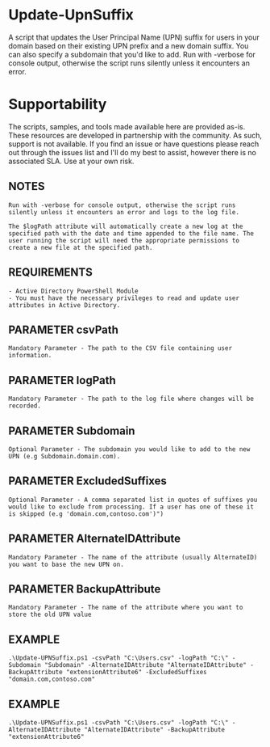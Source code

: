 # Update-UpnSuffix
A script that updates the User Principal Name (UPN) suffix for users in your domain based on their existing UPN prefix and a new domain suffix. 
You can also specify a subdomain that you'd like to add. Run with -verbose for console output, otherwise the script runs silently unless it encounters an error.

# Supportability
The scripts, samples, and tools made available here are provided as-is. These resources are developed in partnership with the community. As such, support is not available. If you find an issue or have questions please reach out through the issues list and I'll do my best to assist, however there is no associated SLA. Use at your own risk.

## NOTES
    Run with -verbose for console output, otherwise the script runs silently unless it encounters an error and logs to the log file.

    The $logPath attribute will automatically create a new log at the specified path with the date and time appended to the file name. The user running the script will need the appropriate permissions to create a new file at the specified path.

## REQUIREMENTS
    - Active Directory PowerShell Module
    - You must have the necessary privileges to read and update user attributes in Active Directory.

## PARAMETER csvPath
    Mandatory Parameter - The path to the CSV file containing user information.

## PARAMETER logPath
    Mandatory Parameter - The path to the log file where changes will be recorded.

## PARAMETER Subdomain
    Optional Parameter - The subdomain you would like to add to the new UPN (e.g Subdomain.domain.com).

## PARAMETER ExcludedSuffixes
    Optional Parameter - A comma separated list in quotes of suffixes you would like to exclude from processing. If a user has one of these it is skipped (e.g 'domain.com,contoso.com')")

## PARAMETER AlternateIDAttribute
    Mandatory Parameter - The name of the attribute (usually AlternateID) you want to base the new UPN on.

## PARAMETER BackupAttribute
    Mandatory Parameter - The name of the attribute where you want to store the old UPN value

## EXAMPLE
    .\Update-UPNSuffix.ps1 -csvPath "C:\Users.csv" -logPath "C:\" -Subdomain "Subdomain" -AlternateIDAttribute "AlternateIDAttribute" -BackupAttribute "extensionAttribute6" -ExcludedSuffixes "domain.com,contoso.com"

## EXAMPLE
    .\Update-UPNSuffix.ps1 -csvPath "C:\Users.csv" -logPath "C:\" -AlternateIDAttribute "AlternateIDAttribute" -BackupAttribute "extensionAttribute6"